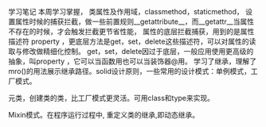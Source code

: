 学习笔记
本周学习掌握，
类属性及作用域，classmethod，staticmethod，
设置属性时候的捕获拦截，做一些前置规则__getattribute__，而__getattr__当属性 不存在的时候，才会触发拦截更节省性能，
属性的底层拦截捕获，用到的是属性描述符  property ，更底层方法是get，set，delete这些描述符，可以对属性的读取与修改做精细化控制。
get，set，delete因过于底层，一般应用使用更高级的抽象，叫property ，它可以当函数用也可以当装饰器@用。
学习了继承，理解了mro()的用法展示继承路径。solid设计原则，一些常用的设计模式：单例模式，工厂模式。

元类，创建类的类，比工厂模式更灵活。可用class和type来实现。

Mixin模式。在程序运行过程中, 重定义类的继承,即动态继承。